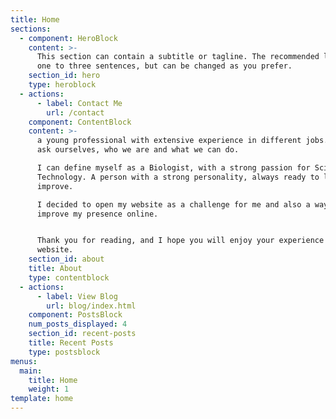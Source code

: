 ```yaml
---
title: Home
sections:
  - component: HeroBlock
    content: >-
      This section can contain a subtitle or tagline. The recommended length is
      one to three sentences, but can be changed as you prefer.
    section_id: hero
    type: heroblock
  - actions:
      - label: Contact Me
        url: /contact
    component: ContentBlock
    content: >-
      a young professional with extensive experience in different jobs. Often we
      ask ourselves, who we are and what we can do. 

      I can define myself as a Biologist, with a strong passion for Science and
      Technology. A person with a strong personality, always ready to learn and
      improve. 

      I decided to open my website as a challenge for me and also a way to
      improve my presence online.  


      Thank you for reading, and I hope you will enjoy your experience on this
      website.
    section_id: about
    title: About
    type: contentblock
  - actions:
      - label: View Blog
        url: blog/index.html
    component: PostsBlock
    num_posts_displayed: 4
    section_id: recent-posts
    title: Recent Posts
    type: postsblock
menus:
  main:
    title: Home
    weight: 1
template: home
---
```


